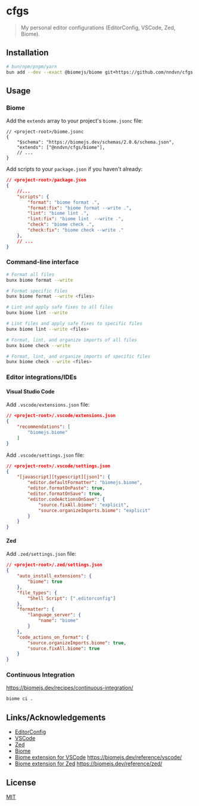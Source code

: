 # cfgs

> My personal editor configurations (EditorConfig, VSCode, Zed, Biome).

## Installation

```bash
# bun/npm/pnpm/yarn
bun add --dev --exact @biomejs/biome git+https://github.com/nndvn/cfgs.git
```

## Usage

### Biome

Add the `extends` array to your project's `biome.jsonc` file:

```jsonc
// <project-root>/biome.jsonc
{
    "$schema": "https://biomejs.dev/schemas/2.0.6/schema.json",
    "extends": ["@nndvn/cfgs/biome"],
    // ...
}
```

Add scripts to your `package.json` if you haven't already:

```json
// <project-root>/package.json
{
    //...
    "scripts": {
		"format": "biome format .",
		"format:fix": "biome format --write .",
		"lint": "biome lint .",
		"lint:fix": "biome lint  --write .",
		"check": "biome check .",
		"check:fix": "biome check --write ."
	},
    // ...
}
```

### Command-line interface

```bash
# Format all files
bunx biome format --write

# Format specific files
bunx biome format --write <files>

# Lint and apply safe fixes to all files
bunx biome lint --write

# Lint files and apply safe fixes to specific files
bunx biome lint --write <files>

# Format, lint, and organize imports of all files
bunx biome check --write

# Format, lint, and organize imports of specific files
bunx biome check --write <files>
```

### Editor integrations/IDEs

#### Visual Studio Code

Add `.vscode/extensions.json` file:

```json
// <project-root>/.vscode/extensions.json
{
	"recommendations": [
		"biomejs.biome"
	]
}
```

Add `.vscode/settings.json` file:

```json
// <project-root>/.vscode/settings.json
{
	"[javascript][typescript][json]": {
		"editor.defaultFormatter": "biomejs.biome",
		"editor.formatOnPaste": true,
		"editor.formatOnSave": true,
		"editor.codeActionsOnSave": {
			"source.fixAll.biome": "explicit",
			"source.organizeImports.biome": "explicit"
		}
	}
}
```

#### Zed

Add `.zed/settings.json` file:

```json
// <project-root>/.zed/settings.json
{
	"auto_install_extensions": {
		"biome": true
	},
	"file_types": {
		"Shell Script": [".editorconfig"]
	},
	"formatter": {
		"language_server": {
			"name": "biome"
		}
	},
	"code_actions_on_format": {
		"source.organizeImports.biome": true,
		"source.fixAll.biome": true
	}
}
```

### Continuous Integration

https://biomejs.dev/recipes/continuous-integration/

```bash
biome ci .
```

## Links/Acknowledgements

 - [EditorConfig](https://editorconfig.org/)
 - [VSCode](https://code.visualstudio.com/docs/configure/settings#_workspace-settings)
 - [Zed](https://zed.dev/docs/configuring-zed#settings-files)
 - [Biome](https://biomejs.dev/guides/getting-started/)
 - [Biome extension for VSCode](https://github.com/biomejs/biome-vscode) https://biomejs.dev/reference/vscode/
 - [Biome extension for Zed](https://github.com/biomejs/biome-zed) https://biomejs.dev/reference/zed/

## License

[MIT](https://choosealicense.com/licenses/mit/)
